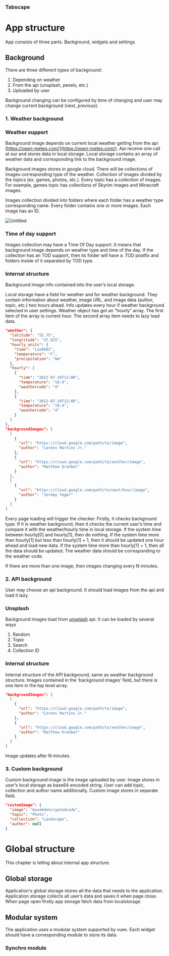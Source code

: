 ### Tabscape

# App structure

App consists of three parts. Background, widgets and settings

## Background

There are three different types of background:

1. Depending on weather
2. From the api (unsplash, pexels, etc.)
3. Uploaded by user

Background changing can be configured by time of changing and user may change current background (next, previous).

### 1. Weather background

### Weather support

Background image depends on current local weather getting from the api [https://open-meteo.com/](https://open-meteo.com/). Api receive one call at our and stores data in local storage. Local storage contains an array of weather data and corresponding link to the background image.

Background images stores in google cloud. There will be collections of images corresponding type of the weather. Collection of images divided by the topics (ex. games, photos, etc.). Every topic has a collection of images. For example, games topic has collections of Skyrim images and Minecraft images.

Images collection divided into folders where each folder has a weather type corresponding name. Every folder contains one or more images. Each image has an ID.

![Untitled](https://s3-us-west-2.amazonaws.com/secure.notion-static.com/fe572747-01dd-4728-b8f2-282c73aea275/Untitled.png)

### Time of day support

Images collection may have a Time Of Day support. It means that background image depends on weather type and time of the day. If the collection has an TOD support, then its folder will have a .TOD postfix and folders inside of it separated by TOD type.

### Internal structure

Background image info contained into the user’s local storage.

Local storage have a field for weather and for weather background. They contain information about weather, image URL, and image data (author, topic, etc.) two hours ahead. Info updates every hour if weather background selected in user settings. Weather object has got an “hourly” array. The first item of the array is current hour. The second array item needs to lazy load data.

```json
"weather": {
  "latitude": "55.75",
  "longtitude": "37.625",
  "hourly_units": {
    "time": "iso8601",
    "temperature": "C",
    "precipitation": "mm"
  },
  "hourly": [
    {
      "time": "2022-07-19T12:00",
      "temperature": "18.9",
      "weathercode": "4"
    },
    {
      "time": "2022-07-19T13:00",
      "temperature": "19.4",
      "weathercode": "4"
    }
  ]
},
"backgroundImages": [
  [
    {
      "url": "https://cloud.google.com/path/to/image",
      "author": "Lorens Martins Jr."
    },
    {
      "url": "https://cloud.google.com/path/to/another/image",
      "author": "Matthew Uranber"
    }
  ],
  [
    {
      "url": "https://cloud.google.com/path/to/next/hour/image",
      "author": "Jeremy Yeger"
    }
  ]
]
```

Every page loading will trigger the checker. Firstly, it checks background type. If it is weather background, then it checks the current user’s time and compare it with the weather/hourly time in local storage. If the system time between hourly[0] and hourly[1], then do nothing. If the system time more than hourly[1] but less than hourly[1] + 1, then it should be updated one hour ahead and load new data. If the system time more than hourly[1] + 1, then all the data should be updated. The weather data should be corresponding to the weather code.

If there are more than one image, then images changing every N minutes.

### 2. API background

User may choose an api background. It should load images from the api and load it lazy.

### Unsplash

Background images load from [unsplash](https://unsplash.com/developers) api. It can be loaded by several ways

1. Random
2. Topic
3. Search
4. Collection ID

### Internal structure

Internal structure of the API background, same as weather background structure. Images contained in the ‘background images’ field, but there is one item in the top level array.

```json
"backgroundImages": [
  [
    {
      "url": "https://cloud.google.com/path/to/image",
      "author": "Lorens Martins Jr."
    },
    {
      "url": "https://cloud.google.com/path/to/another/image",
      "author": "Matthew Uranber"
    }
  ]
]
```

Image updates after N minutes.

### 3. Custom background

Custom background image is the image uploaded by user. Image stores in user’s local storage as base64 encoded string. User can add topic, collection and author name additionally. Custom image stores in separate field.

```json
"customImage": {
  "image": "base64encryptedcode",
  "topic": "Photo",
  "collection": "Landscape",
  "author": null
}
```

# Global structure

This chapter is telling about internal app structure.

## Global storage

Application's global storage stores all the data that needs to the application. Application storage collects all user’s data and saves it when page close. When page open firstly app storage fetch data from localstorage.

## Modular system

The application uses a modular system supported by vuex. Each widget should have a corresponding module to store its data.

### Synchro module
